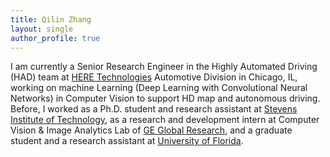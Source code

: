 ```yaml
---
title: Qilin Zhang
layout: single
author_profile: true
---
```


I am currently a Senior Research Engineer in the Highly Automated Driving (HAD) team at [HERE Technologies](https://here.com/) Automotive Division in Chicago, IL, working on machine Learning (Deep Learning with Convolutional Neural Networks) in Computer Vision to support HD map and autonomous driving. Before, I worked as a Ph.D. student and research assistant at [Stevens Institute of Technology](https://www.stevens.edu/), as a research and development intern at Computer Vision & Image Analytics Lab of [GE Global Research](http://www.geglobalresearch.com/), and a graduate student and a research assistant at [University of Florida](http://www.ufl.edu/).
